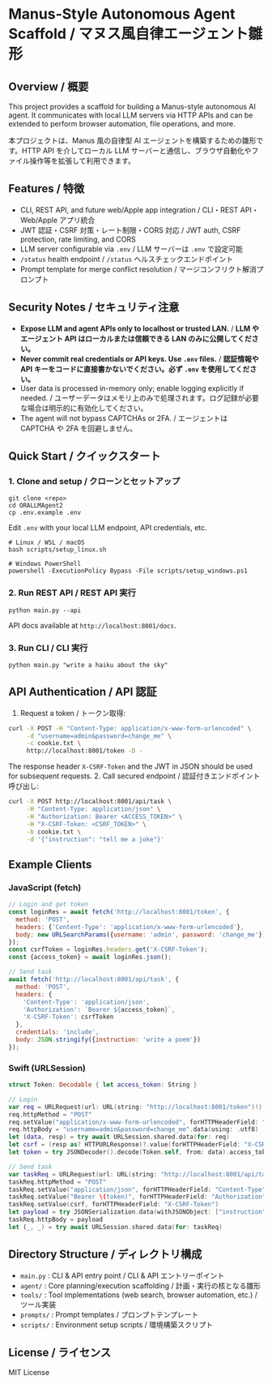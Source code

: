 # Manus-Style Autonomous Agent Scaffold / マヌス風自律エージェント雛形

## Overview / 概要
This project provides a scaffold for building a Manus-style autonomous AI agent. It communicates with local LLM servers via HTTP APIs and can be extended to perform browser automation, file operations, and more.

本プロジェクトは、Manus 風の自律型 AI エージェントを構築するための雛形です。HTTP API を介してローカル LLM サーバーと通信し、ブラウザ自動化やファイル操作等を拡張して利用できます。

## Features / 特徴
- CLI, REST API, and future web/Apple app integration / CLI・REST API・Web/Apple アプリ統合
- JWT 認証・CSRF 対策・レート制限・CORS 対応 / JWT auth, CSRF protection, rate limiting, and CORS
- LLM server configurable via `.env` / LLM サーバーは `.env` で設定可能
- `/status` health endpoint / `/status` ヘルスチェックエンドポイント
- Prompt template for merge conflict resolution / マージコンフリクト解消プロンプト

## Security Notes / セキュリティ注意
- **Expose LLM and agent APIs only to localhost or trusted LAN.** / **LLM やエージェント API はローカルまたは信頼できる LAN のみに公開してください。**
- **Never commit real credentials or API keys. Use `.env` files.** / **認証情報や API キーをコードに直接書かないでください。必ず `.env` を使用してください。**
- User data is processed in-memory only; enable logging explicitly if needed. / ユーザーデータはメモリ上のみで処理されます。ログ記録が必要な場合は明示的に有効化してください。
- The agent will not bypass CAPTCHAs or 2FA. / エージェントは CAPTCHA や 2FA を回避しません。

## Quick Start / クイックスタート
### 1. Clone and setup / クローンとセットアップ
```
git clone <repo>
cd ORALLMAgent2
cp .env.example .env
```
Edit `.env` with your local LLM endpoint, API credentials, etc.
```
# Linux / WSL / macOS
bash scripts/setup_linux.sh

# Windows PowerShell
powershell -ExecutionPolicy Bypass -File scripts/setup_windows.ps1
```

### 2. Run REST API / REST API 実行
```
python main.py --api
```
API docs available at `http://localhost:8001/docs`.

### 3. Run CLI / CLI 実行
```
python main.py "write a haiku about the sky"
```

## API Authentication / API 認証
1. Request a token / トークン取得:
```bash
curl -X POST -H "Content-Type: application/x-www-form-urlencoded" \
     -d "username=admin&password=change_me" \
     -c cookie.txt \
     http://localhost:8001/token -D -
```
The response header `X-CSRF-Token` and the JWT in JSON should be used for subsequent requests.
2. Call secured endpoint / 認証付きエンドポイント呼び出し:
```bash
curl -X POST http://localhost:8001/api/task \
     -H "Content-Type: application/json" \
     -H "Authorization: Bearer <ACCESS_TOKEN>" \
     -H "X-CSRF-Token: <CSRF_TOKEN>" \
     -b cookie.txt \
     -d '{"instruction": "tell me a joke"}'
```

## Example Clients
### JavaScript (fetch)
```javascript
// Login and get token
const loginRes = await fetch('http://localhost:8001/token', {
  method: 'POST',
  headers: {'Content-Type': 'application/x-www-form-urlencoded'},
  body: new URLSearchParams({username: 'admin', password: 'change_me'})
});
const csrfToken = loginRes.headers.get('X-CSRF-Token');
const {access_token} = await loginRes.json();

// Send task
await fetch('http://localhost:8001/api/task', {
  method: 'POST',
  headers: {
    'Content-Type': 'application/json',
    'Authorization': `Bearer ${access_token}`,
    'X-CSRF-Token': csrfToken
  },
  credentials: 'include',
  body: JSON.stringify({instruction: 'write a poem'})
});
```

### Swift (URLSession)
```swift
struct Token: Decodable { let access_token: String }

// Login
var req = URLRequest(url: URL(string: "http://localhost:8001/token")!)
req.httpMethod = "POST"
req.setValue("application/x-www-form-urlencoded", forHTTPHeaderField: "Content-Type")
req.httpBody = "username=admin&password=change_me".data(using: .utf8)
let (data, resp) = try await URLSession.shared.data(for: req)
let csrf = (resp as? HTTPURLResponse)?.value(forHTTPHeaderField: "X-CSRF-Token") ?? ""
let token = try JSONDecoder().decode(Token.self, from: data).access_token

// Send task
var taskReq = URLRequest(url: URL(string: "http://localhost:8001/api/task")!)
taskReq.httpMethod = "POST"
taskReq.setValue("application/json", forHTTPHeaderField: "Content-Type")
taskReq.setValue("Bearer \(token)", forHTTPHeaderField: "Authorization")
taskReq.setValue(csrf, forHTTPHeaderField: "X-CSRF-Token")
let payload = try JSONSerialization.data(withJSONObject: ["instruction": "hello"], options: [])
taskReq.httpBody = payload
let (_, _) = try await URLSession.shared.data(for: taskReq)
```

## Directory Structure / ディレクトリ構成
- `main.py` : CLI & API entry point / CLI & API エントリーポイント
- `agent/` : Core planning/execution scaffolding / 計画・実行の核となる雛形
- `tools/` : Tool implementations (web search, browser automation, etc.) / ツール実装
- `prompts/` : Prompt templates / プロンプトテンプレート
- `scripts/` : Environment setup scripts / 環境構築スクリプト

## License / ライセンス
MIT License

